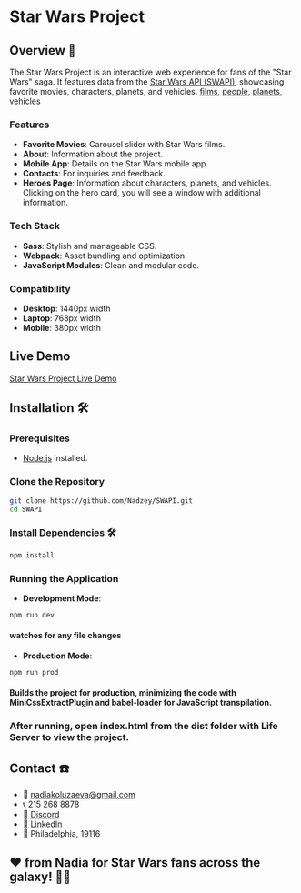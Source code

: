 ﻿# Star Wars Project

## Overview 🌌

The Star Wars Project is an interactive web experience for fans of the "Star Wars" saga. It features data from the [Star Wars API (SWAPI)](https://www.swapi.tech/), showcasing favorite movies, characters, planets, and vehicles.
[films](https://www.swapi.tech/api/films/), 
[people](https://www.swapi.tech/api/people/), 
[planets](https://www.swapi.tech/api/planets/), 
[vehicles](https://www.swapi.tech/api/vehicles/)

### Features

- **Favorite Movies**: Carousel slider with Star Wars films.
- **About**: Information about the project.
- **Mobile App**: Details on the Star Wars mobile app.
- **Contacts**: For inquiries and feedback.
- **Heroes Page**: Information about characters, planets, and vehicles. Clicking on the hero card, you will see a window with additional information.

### Tech Stack

- **Sass**: Stylish and manageable CSS.
- **Webpack**: Asset bundling and optimization.
- **JavaScript Modules**: Clean and modular code.

### Compatibility

- **Desktop**: 1440px width
- **Laptop**: 768px width
- **Mobile**: 380px width

## Live Demo

[Star Wars Project Live Demo](https://nadzey.github.io/SWAPI/)

## Installation 🛠️

### Prerequisites

- [Node.js](https://nodejs.org/) installed.

### Clone the Repository

```bash
git clone https://github.com/Nadzey/SWAPI.git
cd SWAPI
```

### Install Dependencies 🛠️
```bash
npm install
```

### Running the Application

- **Development Mode**:
```bash
npm run dev
```
#### watches for any file changes

- **Production Mode**:
```bash
npm run prod
```
#### Builds the project for production, minimizing the code with MiniCssExtractPlugin and babel-loader for JavaScript transpilation. 

### After running, open index.html from the dist folder with Life Server to view the project.

## Contact ☎️
- 📧 nadiakoluzaeva@gmail.com
- 📞 215 268 8878
- 💬 [Discord](https://discord.com/users/nadia9022)
- 🔗 [LinkedIn](https://www.linkedin.com/in/nadzeya-kaluzayeva/)
- 📍 Philadelphia, 19116

## ❤️ from Nadia for Star Wars fans across the galaxy! 🚀🌟

